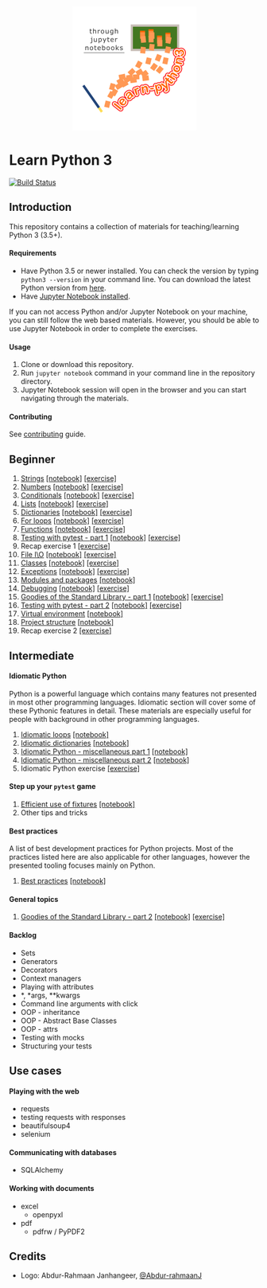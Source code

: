 <p align="center">
  <img src="logo.png" alt="logo"/>
</p>

# Learn Python 3

[![Build Status](https://travis-ci.org/jerry-git/learn-python3.svg?branch=master)](https://travis-ci.org/jerry-git/learn-python3)

## Introduction

This repository contains a collection of materials for teaching/learning Python 3 (3.5+).

#### Requirements
* Have Python 3.5 or newer installed. You can check the version by typing `python3 --version` in your command line. You can download the latest Python version from [here](https://www.python.org/downloads/).
* Have [Jupyter Notebook installed](http://jupyter.readthedocs.io/en/latest/install.html).

If you can not access Python and/or Jupyter Notebook on your machine, you can still follow the web based materials. However, you should be able to use Jupyter Notebook in order to complete the exercises.

#### Usage

1. Clone or download this repository.
2. Run `jupyter notebook` command in your command line in the repository directory.
3. Jupyter Notebook session will open in the browser and you can start navigating through the materials.

#### Contributing
See [contributing](https://github.com/jerry-git/learn-python3/blob/master/CONTRIBUTING.md) guide.


## Beginner
1. [Strings](https://jerry-git.github.io/learn-python3/notebooks/beginner/html/strings.html) [[notebook]](./notebooks/beginner/notebooks/strings.ipynb) [[exercise]](./notebooks/beginner/exercises/strings_exercise.ipynb)
1. [Numbers](https://jerry-git.github.io/learn-python3/notebooks/beginner/html/numbers.html) [[notebook]](./notebooks/beginner/notebooks/numbers.ipynb) [[exercise]](./notebooks/beginner/exercises/numbers_exercise.ipynb)
1. [Conditionals](https://jerry-git.github.io/learn-python3/notebooks/beginner/html/conditionals.html) [[notebook]](./notebooks/beginner/notebooks/conditionals.ipynb) [[exercise]](./notebooks/beginner/exercises/conditionals_exercise.ipynb)
1. [Lists](https://jerry-git.github.io/learn-python3/notebooks/beginner/html/lists.html) [[notebook]](./notebooks/beginner/notebooks/lists.ipynb) [[exercise]](./notebooks/beginner/exercises/lists_exercise.ipynb)
1. [Dictionaries](https://jerry-git.github.io/learn-python3/notebooks/beginner/html/dictionaries.html) [[notebook]](./notebooks/beginner/notebooks/dictionaries.ipynb) [[exercise]](./notebooks/beginner/exercises/dictionaries_exercise.ipynb)
1. [For loops](https://jerry-git.github.io/learn-python3/notebooks/beginner/html/for_loops.html) [[notebook]](./notebooks/beginner/notebooks/for_loops.ipynb) [[exercise]](./notebooks/beginner/exercises/for_loops_exercise.ipynb)
1. [Functions](https://jerry-git.github.io/learn-python3/notebooks/beginner/html/functions.html) [[notebook]](./notebooks/beginner/notebooks/functions.ipynb) [[exercise]](./notebooks/beginner/exercises/functions_exercise.ipynb)
1. [Testing with pytest - part 1](https://jerry-git.github.io/learn-python3/notebooks/beginner/html/testing1.html) [[notebook]](./notebooks/beginner/notebooks/testing1.ipynb) [[exercise]](./notebooks/beginner/exercises/testing1_exercise.ipynb)
1. Recap exercise 1 [[exercise]](./notebooks/beginner/exercises/recap1_exercise.ipynb)
1. [File I\O](https://jerry-git.github.io/learn-python3/notebooks/beginner/html/file_io.html) [[notebook]](./notebooks/beginner/notebooks/file_io.ipynb) [[exercise]](./notebooks/beginner/exercises/file_io_exercise.ipynb)
1. [Classes](https://jerry-git.github.io/learn-python3/notebooks/beginner/html/classes.html) [[notebook]](./notebooks/beginner/notebooks/classes.ipynb) [[exercise]](./notebooks/beginner/exercises/classes_exercise.ipynb)
1. [Exceptions](https://jerry-git.github.io/learn-python3/notebooks/beginner/html/exceptions.html) [[notebook]](./notebooks/beginner/notebooks/exceptions.ipynb) [[exercise]](./notebooks/beginner/exercises/exceptions_exercise.ipynb)
1. [Modules and packages](https://jerry-git.github.io/learn-python3/notebooks/beginner/html/modules_and_packages.html) [[notebook]](./notebooks/beginner/notebooks/modules_and_packages.ipynb)
1. [Debugging](https://jerry-git.github.io/learn-python3/notebooks/beginner/html/debugging.html) [[notebook]](./notebooks/beginner/notebooks/debugging.ipynb) [[exercise]](./notebooks/beginner/exercises/debugging_exercise.ipynb)
1. [Goodies of the Standard Library - part 1](https://jerry-git.github.io/learn-python3/notebooks/beginner/html/std_lib.html) [[notebook]](./notebooks/beginner/notebooks/std_lib.ipynb) [[exercise]](./notebooks/beginner/exercises/std_lib1_exercise.ipynb)
1. [Testing with pytest - part 2](https://jerry-git.github.io/learn-python3/notebooks/beginner/html/testing2.html) [[notebook]](./notebooks/beginner/notebooks/testing2.ipynb) [[exercise]](./notebooks/beginner/exercises/testing2_exercise.ipynb)
1. [Virtual environment](https://jerry-git.github.io/learn-python3/notebooks/beginner/html/venv.html) [[notebook]](./notebooks/beginner/notebooks/venv.ipynb)
1. [Project structure](https://jerry-git.github.io/learn-python3/notebooks/beginner/html/project_structure.html) [[notebook]](./notebooks/beginner/notebooks/project_structure.ipynb)
1. Recap exercise 2 [[exercise]](./notebooks/beginner/exercises/recap2_exercise.ipynb)


## Intermediate

#### Idiomatic Python
Python is a powerful language which contains many features not presented in most other programming languages. Idiomatic section will cover some of these Pythonic features in detail. These materials are especially useful for people with background in other programming languages.

1. [Idiomatic loops](https://jerry-git.github.io/learn-python3/notebooks/intermediate/html/idiomatic_loops.html) [[notebook]](./notebooks/intermediate/notebooks/idiomatic_loops.ipynb)
1. [Idiomatic dictionaries](https://jerry-git.github.io/learn-python3/notebooks/intermediate/html/idiomatic_dicts.html) [[notebook]](./notebooks/intermediate/notebooks/idiomatic_dicts.ipynb)
1. [Idiomatic Python - miscellaneous part 1](https://jerry-git.github.io/learn-python3/notebooks/intermediate/html/idiomatic_misc1.html) [[notebook]](./notebooks/intermediate/notebooks/idiomatic_misc1.ipynb)
1. [Idiomatic Python - miscellaneous part 2](https://jerry-git.github.io/learn-python3/notebooks/intermediate/html/idiomatic_misc2.html) [[notebook]](./notebooks/intermediate/notebooks/idiomatic_misc2.ipynb)
1. Idiomatic Python exercise [[exercise]](./notebooks/intermediate/exercises/idiomatic_python_exercise.ipynb)

#### Step up your `pytest` game
1. [Efficient use of fixtures](https://jerry-git.github.io/learn-python3/notebooks/intermediate/html/pytest_fixtures.html) [[notebook]](./notebooks/intermediate/notebooks/pytest_fixtures.ipynb)
1. Other tips and tricks

#### Best practices
A list of best development practices for Python projects. Most of the practices listed here are also applicable for other languages, however the presented tooling focuses mainly on Python.
1. [Best practices](https://jerry-git.github.io/learn-python3/notebooks/intermediate/html/best_practices.html) [[notebook]](./notebooks/intermediate/notebooks/best_practices.ipynb)

#### General topics
1. [Goodies of the Standard Library - part 2](https://jerry-git.github.io/learn-python3/notebooks/intermediate/html/std_lib2.html) [[notebook]](./notebooks/intermediate/notebooks/std_lib2.ipynb) [[exercise]](./notebooks/intermediate/exercises/std_lib2_exercise.ipynb)

#### Backlog
* Sets	
* Generators
* Decorators
* Context managers
* Playing with attributes
* *, *args, **kwargs
* Command line arguments with click
* OOP - inheritance
* OOP - Abstract Base Classes
* OOP - attrs
* Testing with mocks
* Structuring your tests


## Use cases

#### Playing with the web
* requests
* testing requests with responses
* beautifulsoup4
* selenium

#### Communicating with databases
* SQLAlchemy

#### Working with documents
* excel
	* openpyxl
* pdf
	* pdfrw / PyPDF2


## Credits
* Logo: Abdur-Rahmaan Janhangeer, [@Abdur-rahmaanJ](https://github.com/Abdur-rahmaanJ)
